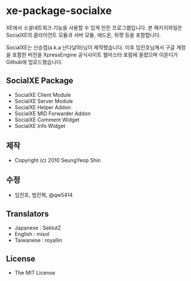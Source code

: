 xe-package-socialxe
===================

XE에서 소셜네트워크 기능을 사용할 수 있게 만든 프로그램입니다.
본 패키지파일은 SocialXE의 클라이언트 모듈과 서버 모듈, 애드온, 위젯 등을 포함합니다.

SocialXE는 신승엽(a.k.a 난다날아)님이 제작했습니다.
이후 임진호님께서 구글 계정을 포함한 버전을 XpressEngine 공식사이트 웹마스터 포럼에 올렸으며
이온디가 Github에 업로드했습니다.

## SocialXE Package
* SocialXE Client Module
* SocialXE Server Module
* SocialXE Helper Addon
* SocialXE MID Forwarder Addon
* SocialXE Comment Widget
* SocialXE Info Widget

## 제작 
* Copyright (c) 2010 SeungYeop Shin

## 수정
* 임진호, 범진혁, @qw5414 

## Translators
* Japanese : SeklutZ
* English : misol
* Taiwanese : royallin

## License
* The MIT License
